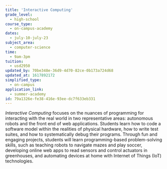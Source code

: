 ```yaml
---
title: 'Interactive Computing'
grade_level:
  - high-school
course_type:
  - on-campus-academy
dates:
  - july-10-july-23
subject_area:
  - computer-science
time:
  - 9am-3pm
tuition:
  - usd2950
updated_by: 70be348e-36d9-4d70-82ce-0b173a724d68
updated_at: 1617892172
simplified_type:
  - on-campus
application_link:
  - summer-academy
id: 79a1326e-fe38-416e-93ee-dc7f633eb331
---
```

<i>Interactive Computing</i> focuses on the nuances of programming for interacting with the real world in two representative areas: autonomous robots and the front end of web applications. Students learn how to code a software model within the realities of physical hardware, how to write test suites, and how to systematically debug their programs. Through fun and engaging projects, students will learn programming-based problem-solving skills, such as teaching robots to navigate mazes and play soccer, developing online web apps to read sensors and control actuators in greenhouses, and automating devices at home with Internet of Things (IoT)
technologies.
